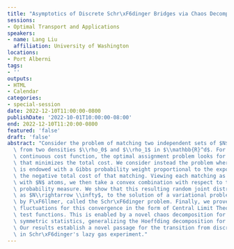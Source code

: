 ```yaml
---
title: "Asymptotics of Discrete Schr\xF6dinger Bridges via Chaos Decomposition"
sessions:
- Optimal Transport and Applications
speakers:
- name: Lang Liu
  affiliation: University of Washington
locations:
- Port Alberni
tags:
- ''
outputs:
- HTML
- Calendar
categories:
- special-session
date: 2022-12-10T11:00:00-0800
publishDate: '2022-10-01T10:00:00-08:00'
end: 2022-12-10T11:20:00-0800
featured: 'false'
draft: 'false'
abstract: "Consider the problem of matching two independent sets of $N$ i.i.d. observations\
  \ from two densities $\\rho_0$ and $\\rho_1$ in $\\mathbb{R}^d$. For an arbitrary\
  \ continuous cost function, the optimal assignment problem looks for the matching\
  \ that minimizes the total cost. We consider instead the problem where each matching\
  \ is endowed with a Gibbs probability weight proportional to the exponential of\
  \ the negative total cost of that matching. Viewing each matching as a joint distribution\
  \ with $N$ atoms, we then take a convex combination with respect to the above Gibbs\
  \ probability measure. We show that this resulting random joint distribution converges,\
  \ as $N\\rightarrow \\infty$, to the solution of a variational problem, introduced\
  \ by F\xF6llmer, called the Schr\xF6dinger problem. Finally, we prove limiting Gaussian\
  \ fluctuations for this convergence in the form of Central Limit Theorems for integrated\
  \ test functions. This is enabled by a novel chaos decomposition for permutation\
  \ symmetric statistics, generalizing the Hoeffding decomposition for U-statistics.\
  \ Our results establish a novel passage for the transition from discrete to continuum\
  \ in Schr\xF6dinger's lazy gas experiment."
---
```

